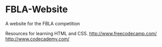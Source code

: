 # FBLA-Website
A website for the FBLA competition 

Resources for learning HTML and CSS. 
http://www.freecodecamp.com/
http://www.codecademy.com/
